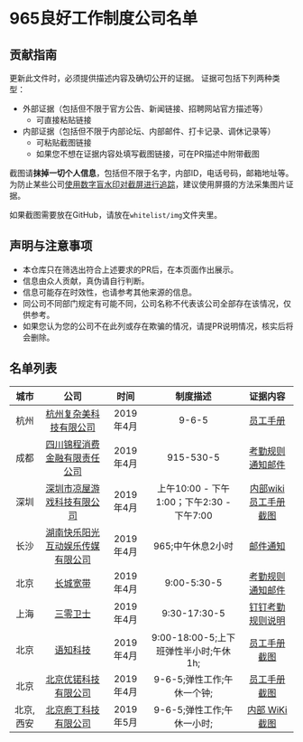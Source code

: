 965良好工作制度公司名单
===

贡献指南
---
更新此文件时，必须提供描述内容及确切公开的证据。
证据可包括下列两种类型：
- 外部证据（包括但不限于官方公告、新闻链接、招聘网站官方描述等）
  - 可直接粘贴链接
- 内部证据（包括但不限于内部论坛、内部邮件、打卡记录、调休记录等）
  - 可粘贴截图链接
  - 如果您不想在证据内容处填写截图链接，可在PR描述中附带截图

截图请**抹掉一切个人信息**，包括但不限于名字，内部ID，电话号码，邮箱地址等。为防止某些公司[使用数字盲水印对截屏进行追踪](https://www.zhihu.com/question/50735753/answer/122593277)，建议使用屏摄的方法采集图片证据。

如果截图需要放在GitHub，请放在`whitelist/img`文件夹里。  

声明与注意事项
---
- 本仓库只在筛选出符合上述要求的PR后，在本页面作出展示。
- 信息由众人贡献，真伪请自行判断。
- 信息可能存在时效性，也请参考其他来源的信息。
- 同公司不同部门规定有可能不同，公司名称不代表该公司全部存在该情况，仅供参考。
- 如果您认为您的公司不在此列或存在欺骗的情况，请提PR说明情况，核实后将会删除。


名单列表
---
|城市|公司|时间|制度描述|证据内容|
|:---:|:---:|:---:|:---:|:---:|
|杭州|[杭州复杂美科技有限公司](https://github.com/33cn/chain33/)|2019年4月|9-6-5|[员工手册](img/chain33.jpg)|
|成都|[四川锦程消费金融有限责任公司](http://www.jccfc.com/)|2019年4月|915-530-5|[考勤规则通知邮件](img/timing_20190401111520.png)|
|深圳|[深圳市凉屋游戏科技有限公司](http://www.chillyroom.com/)|2019年4月|上午10:00 - 下午1:00；下午2:30 - 下午7:00|[内部wiki员工手册截图](img/chillyroom_prove.png)|
|长沙|[湖南快乐阳光互动娱乐传媒有限公司](http://www.mgtv.com)|2019年4月|965;中午休息2小时|[邮件通知](img/mgtv.png)|
|北京|[长城宽带](https://www.96090090.com/)|2019年4月|9:00-5:30-5|[考勤规则通知邮件](img/gwbn.jpeg)|
|上海|[三零卫士](http://www.30wish.net)|2019年4月|9:30-17:30-5|[钉钉考勤规则说明](img/30wish.png)|
|北京|[语知科技](http://http://yuzhinlp.com/)|2019年4月|9:00-18:00-5;上下班弹性半小时;午休1h;|[员工手册截图](img/yuzhi_nlp.png)|
|北京|[北京优锘科技有限公司](http://www.uinnova.cn/)|2019年4月|9-6-5;弹性工作;午休一个钟;|[员工手册截图](img/uinnova.png)|
|北京, 西安|[北京庖丁科技有限公司](https://www.paodingai.com/)|2019年5月|9-6-5;弹性工作;午休一小时;|[内部 WiKi 截图](img/PaodingAI-wiki.png)|
